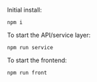 Initial install:

`npm i`

To start the API/service layer:

`npm run service`

To start the frontend:

`npm run front`